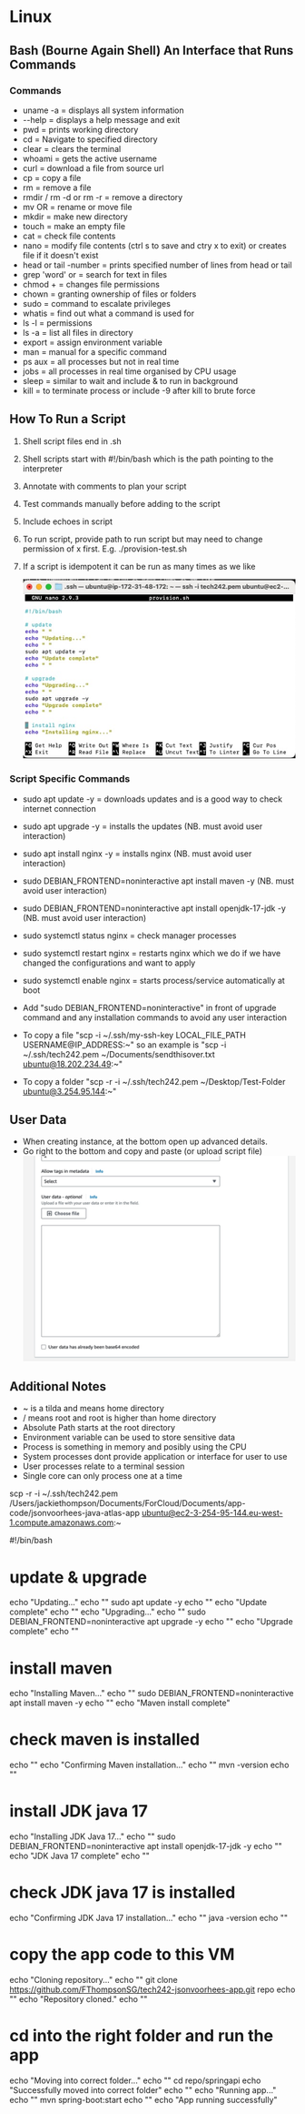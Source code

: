 # Linux

## Bash (Bourne Again Shell) An Interface that Runs Commands<br>
### Commands
- uname -a = displays all system information
- --help = displays a help message and exit
- pwd = prints working directory
- cd <directoryname> = Navigate to specified directory
- clear = clears the terminal
- whoami = gets the active username
- curl <fileurl> = download a file from source url
- cp <filename> <newfilename> = copy a file
- rm <filename> = remove a file
- rmdir / rm -d <emptydirectory> or rm -r <notemptyudirectory> = remove a directory
- mv <filename> <renamedfile> OR <destinationfolder> = rename or move file
- mkdir <newdirectoryname> = make new directory
- touch <filename> = make an empty file
- cat <filename> = check file contents
- nano <filename> = modify file contents (ctrl s to save and ctry x to exit) or creates file if it doesn't exist
- head or tail -number <filename> = prints specified number of lines from head or tail
- grep 'word' <filename> or <directory> = search for text in files
- chmod +<permissiontype> <filename> = changes file permissions
- chown = granting ownership of files or folders
- sudo = command to escalate privileges
- whatis <command> = find out what a command is used for
- ls -l = permissions
- ls -a = list all files in directory
- export = assign environment variable
- man <command> = manual for a specific command
- ps aux = all processes but not in real time
- jobs = all processes in real time organised by CPU usage
- sleep = similar to wait and include & to run in background
- kill <PID> = to terminate process or include -9 after kill to brute force

## How To Run a Script
1. Shell script files end in .sh
2. Shell scripts start with #!/bin/bash which is the path pointing to the interpreter
3. Annotate with comments to plan your script
4. Test commands manually before adding to the script
5. Include echoes in script
6. To run script, provide path to run script but may need to change permission of x first.  E.g. ./provision-test.sh
7. If a script is idempotent it can be run as many times as we like

   ![Shell Script Screenshot](../README_images/Shell_Script_Screenshot.jpg)

### Script Specific Commands
- sudo apt update -y = downloads updates and is a good way to check internet connection
- sudo apt upgrade -y = installs the updates (NB. must avoid user interaction)
- sudo apt install nginx -y = installs nginx (NB. must avoid user interaction)
- sudo DEBIAN_FRONTEND=noninteractive apt install maven -y (NB. must avoid user interaction)
- sudo DEBIAN_FRONTEND=noninteractive apt install openjdk-17-jdk -y (NB. must avoid user interaction)
- sudo systemctl status nginx = check manager processes
- sudo systemctl restart nginx = restarts nginx which we do if we have changed the configurations and want to apply
- sudo systemctl enable nginx = starts process/service automatically at boot

- Add "sudo DEBIAN_FRONTEND=noninteractive" in front of upgrade command and any installation commands to avoid any user interaction
- To copy a file "scp -i ~/.ssh/my-ssh-key LOCAL_FILE_PATH USERNAME@IP_ADDRESS:~" so an example is "scp -i ~/.ssh/tech242.pem ~/Documents/sendthisover.txt ubuntu@18.202.234.49:~"
- To copy a folder "scp -r -i ~/.ssh/tech242.pem ~/Desktop/Test-Folder ubuntu@3.254.95.144:~"

## User Data
- When creating instance, at the bottom open up advanced details.
- Go right to the bottom and copy and paste (or upload script file) 
  ![User Data Screenshot](../README_images/User_Data_Screenshot.jpg)

## Additional Notes
- ~ is a tilda and means home directory
- / means root and root is higher than home directory
- Absolute Path starts at the root directory
- Environment variable can be used to store sensitive data
- Process is something in memory and posibly using the CPU
- System processes dont provide application or interface for user to use
- User processes relate to a terminal session
- Single core can only process one at a time

scp -r -i ~/.ssh/tech242.pem /Users/jackiethompson/Documents/ForCloud/Documents/app-code/jsonvoorhees-java-atlas-app ubuntu@ec2-3-254-95-144.eu-west-1.compute.amazonaws.com:~

#!/bin/bash

# update & upgrade
echo "Updating..."
echo ""
sudo apt update -y
echo ""
echo "Update complete"
echo ""
echo "Upgrading..."
echo ""
sudo DEBIAN_FRONTEND=noninteractive apt upgrade -y
echo ""
echo "Upgrade complete"
echo ""
# install maven
echo "Installing Maven..."
echo ""
sudo DEBIAN_FRONTEND=noninteractive apt install maven -y
echo ""
echo "Maven install complete"
# check maven is installed
echo ""
echo "Confirming Maven installation..."
echo ""
mvn -version
echo ""
# install JDK java 17
echo "Installing JDK Java 17..."
echo ""
sudo DEBIAN_FRONTEND=noninteractive apt install openjdk-17-jdk -y
echo ""
echo "JDK Java 17 complete"
echo ""
# check JDK java 17 is installed
echo "Confirming JDK Java 17 installation..."
echo ""
java -version
echo ""
# copy the app code to this VM
echo "Cloning repository..."
echo ""
git clone https://github.com/FThompsonSG/tech242-jsonvoorhees-app.git repo
echo ""
echo "Repository cloned."
echo ""
# cd into the right folder and run the app
echo "Moving into correct folder..."
echo ""
cd repo/springapi
echo "Successfully moved into correct folder"
echo ""
echo "Running app..."
echo ""
mvn spring-boot:start
echo ""
echo "App running successfully"